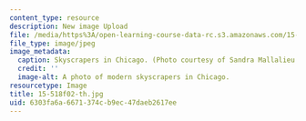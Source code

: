 ```yaml
---
content_type: resource
description: New image Upload
file: /media/https%3A/open-learning-course-data-rc.s3.amazonaws.com/15-518-taxes-and-business-strategy-fall-2002/6303fa6a6671374cb9ec47daeb2617ee_15-518f02-th.jpg
file_type: image/jpeg
image_metadata:
  caption: Skyscrapers in Chicago. (Photo courtesy of Sandra Mallalieu.)
  credit: ''
  image-alt: A photo of modern skyscrapers in Chicago.
resourcetype: Image
title: 15-518f02-th.jpg
uid: 6303fa6a-6671-374c-b9ec-47daeb2617ee
---
```

